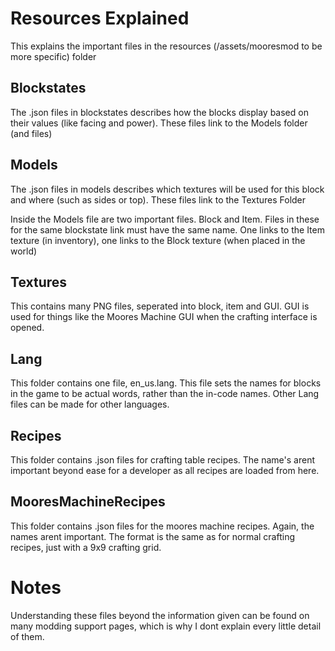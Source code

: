 # Resources Explained

This explains the important files in the resources (/assets/mooresmod to be more specific) folder

## Blockstates

The .json files in blockstates describes how the blocks display based on their values (like facing and power). These files link to the Models folder (and files)

## Models

The .json files in models describes which textures will be used for this block and where (such as sides or top). These files link to the Textures Folder

Inside the Models file are two important files. Block and Item. Files in these for the same blockstate link must have the same name. One links to the Item texture (in inventory), one links to the Block texture (when placed in the world)

## Textures

This contains many PNG files, seperated into block, item and GUI. GUI is used for things like the Moores Machine GUI when the crafting interface is opened.

## Lang

This folder contains one file, en_us.lang. This file sets the names for blocks in the game to be actual words, rather than the in-code names. Other Lang files can be made for other languages.

## Recipes

This folder contains .json files for crafting table recipes. The name's arent important beyond ease for a developer as all recipes are loaded from here.

## MooresMachineRecipes

This folder contains .json files for the moores machine recipes. Again, the names arent important. The format is the same as for normal crafting recipes, just with a 9x9 crafting grid.


# Notes

Understanding these files beyond the information given can be found on many modding support pages, which is why I dont explain every little detail of them.
